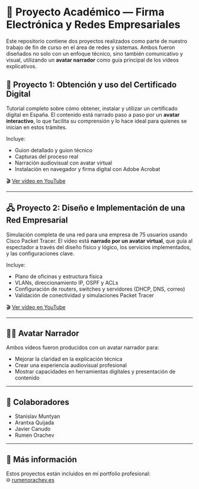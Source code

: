 # 📁 Proyecto Académico — Firma Electrónica y Redes Empresariales

Este repositorio contiene dos proyectos realizados como parte de nuestro trabajo de fin de curso en el área de redes y sistemas. Ambos fueron diseñados no solo con un enfoque técnico, sino también comunicativo y visual, utilizando un **avatar narrador** como guía principal de los vídeos explicativos.

## 📌 Proyecto 1: Obtención y uso del Certificado Digital

Tutorial completo sobre cómo obtener, instalar y utilizar un certificado digital en España. El contenido está narrado paso a paso por un **avatar interactivo**, lo que facilita su comprensión y lo hace ideal para quienes se inician en estos trámites.

Incluye:
- Guion detallado y guion técnico
- Capturas del proceso real
- Narración audiovisual con avatar virtual
- Instalación en navegador y firma digital con Adobe Acrobat

🎬 [Ver vídeo en YouTube](https://youtu.be/YxHA6neUqsM)

---

## 🖧 Proyecto 2: Diseño e Implementación de una Red Empresarial

Simulación completa de una red para una empresa de 75 usuarios usando Cisco Packet Tracer. El vídeo está **narrado por un avatar virtual**, que guía al espectador a través del diseño físico y lógico, los servicios implementados, y las configuraciones clave.

Incluye:
- Plano de oficinas y estructura física
- VLANs, direccionamiento IP, OSPF y ACLs
- Configuración de routers, switches y servidores (DHCP, DNS, correo)
- Validación de conectividad y simulaciones Packet Tracer

🎬 [Ver vídeo en YouTube](https://youtu.be/Q6c4Kve-90I)

---

## 👨‍💻 Avatar Narrador

Ambos vídeos fueron producidos con un avatar narrador para:
- Mejorar la claridad en la explicación técnica
- Crear una experiencia audiovisual profesional
- Mostrar capacidades en herramientas digitales y presentación de contenido

---

## 🤝 Colaboradores

- Stanislav Muntyan  
- Arantxa Quijada  
- Javier Canudo
- Rumen Orachev

---

## 📎 Más información

Estos proyectos están incluidos en mi portfolio profesional:  
🌐 [rumenorachev.es](https://rumenorachev.es)
